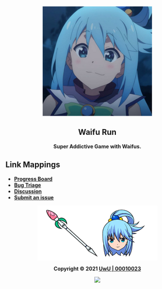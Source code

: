 <p align="center"><img height="300" width="300" src="./assets/logo.jpg"/></p>

<h2 align="center"><b>Waifu Run</b></h2>

<p align="center"><b>Super Addictive Game with Waifus.</b></p>

## Link Mappings

* [**Progress Board**](https://github.com/00010023/waifu.run/projects/1)
* [**Bug Triage**](https://github.com/00010023/waifu.run/projects/2)
* [**Discussion**](https://github.com/00010023/waifu.run/discussions)
* [**Submit an issue**](https://github.com/00010023/waifu.run/issues/new/choose)

<p align="center"><img align="center" height="150" width="330" src="./assets/logo.png"></p>


<p align="center"><b>Copyright &copy; 2021 <a href="https://uwussi.moe" target="_blank">UwU | 00010023</a></b></p>

<p align="center"><a href="https://github.com/00010023/waifu.run/blob/main/LICENSE"><img src="https://img.shields.io/static/v1.svg?style=flat-square&label=License&message=CC0-1.0&logoColor=eceff4&logo=github&colorA=3698FF&colorB=ffffff"/></a></p>
